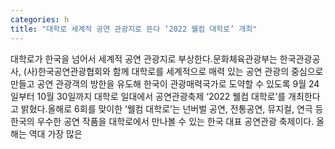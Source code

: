 ```yaml
---
categories: h
title: "대학로 세계적 공연 관광지로 뜬다 ‘2022 웰컴 대학로’ 개최"
---
```

대학로가 한국을 넘어서 세계적 공연 관광지로 부상한다.문화체육관광부는 한국관광공사, (사)한국공연관광협회와 함께 대학로를 세계적으로 매력 있는 공연 관광의 중심으로 만들고 공연 관광객의 방한을 유도해 한국이 관광매력국가로 도약할 수 있도록 9월 24일부터 10월 30일까지 대학로 일대에서 공연관광축제 ‘2022 웰컴 대학로’를 개최한다고 밝혔다.올해로 6회를 맞이한 ‘웰컴 대학로’는 넌버벌 공연, 전통공연, 뮤지컬, 연극 등 한국의 우수한 공연 작품을 대학로에서 만나볼 수 있는 한국 대표 공연관광 축제이다. 올해는 역대 가장 많은